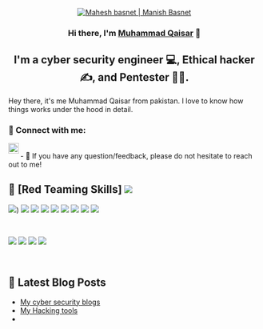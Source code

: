 <p align="center">
  <a href="https://twitter.com/mrhidden04" target="_blank" rel="noreferrer"><img src="https://blogger.googleusercontent.com/img/b/R29vZ2xl/AVvXsEgpcxyUy4uoYhqTatu2uTz-TkPCZzllvlse5fy8OIIWzmiKAL-xLFwjW7CzYGMHFOa2CgrCZv6ALFixoY1vF6EJEQYhrZDDVLEhRbGYx-cwPi8R1ZgxaYTCc0oDKz2KyTrbQoKpwiKPi8esG8Z46-BonFKrVG2IrahKXu54_PLvm1b3K6DPuHaYKjqw/s960/pic.png" alt="Mahesh basnet | Manish Basnet "></a>
</p>

<h3 align="center">
Hi there, I'm <a href="mqaisarafridi.blogspot.com" target="_blank" rel="noreferrer">Muhammad Qaisar</a> 👋
</h3>

<h2 align="center">
I'm a cyber security engineer 💻, Ethical hacker ✍️, and Pentester 🧑‍💻.
</h2> 

Hey there, it's me  Muhammad Qaisar from pakistan. I love to know how things works under the hood in detail.  

### 🤝 Connect with me:

<a href="https://twitter.com/mrhidden04"><img align="left" src="https://blogger.googleusercontent.com/img/b/R29vZ2xl/AVvXsEiEvt93m2acVyIQy1iMfFV7c4IgBazGwjnqJfrpxdetQzntVGZ3ISpM1qAnMPsUWB1SYbosBQ_5bIT8hjMyFLwmYsorzMQBKj7rhd5LG9mw0aRFg3BhtLJn_l3X72zEMrAI53D1WvDR0ZhYj5xLIakRmO93iDys7toSSL2o5fGINtjH-mwE44po9rZj/s153/twitter.png" alt="Muhammad qaisar | Muhammad qaisar | twitter" width="21px"/></a>

</br>
- 💬 If you have any question/feedback, please do not hesitate to reach out to me!


## 💼 [Red Teaming Skills] ![](https://img.shields.io/badge/Red%20Teamer-90%25-red)

![](transparency))
![](https://img.shields.io/badge/web%20penetration%20testing-95%25-green)
![](https://img.shields.io/badge/Network%20pentester-90%25-blue)
![](https://img.shields.io/badge/Malware%20Analyst-85%25-yellow)
![](https://img.shields.io/badge/API%20Pentester-80%25-white)
![](https://img.shields.io/badge/Windows%20Security%20Auditor-84%25-black)
![](https://img.shields.io/badge/Android%20Pentester-80%25-red)
![](https://img.shields.io/badge/Code-Node-informational?style=flat&logo=NodeJs&color=003B57)
![](https://img.shields.io/badge/Code-ReactNative-informational?style=flat&logo=reactnative&color=61DAFB)


</br>

![](https://img.shields.io/badge/Style-Bootstrap-informational?style=flat&logo=Bootstrap&color=7952B3)
![](https://img.shields.io/badge/Style-CSS3-informational?style=flat&logo=CSS3&color=1572B6)
![](https://img.shields.io/badge/Style-styled--components-informational?style=flat&logo=styled-components&color=DB7093)
![](https://img.shields.io/badge/Style-Material--UI-informational?style=flat&logo=Material-UI&color=0081CB)


</br>




## 📝 Latest Blog Posts
- [My cyber security blogs](64153f7def199.site123.me)
- [My Hacking tools](https://5e980cfd08e07.site123.me)
- 

